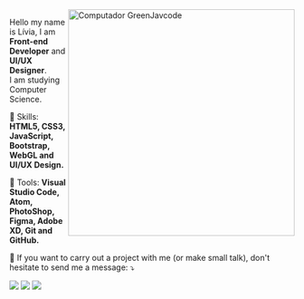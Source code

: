 <img src="https://i.pinimg.com/736x/dc/bf/02/dcbf02fc28d94ec5de4edd36a15977a5.jpg" min-width="400px" max-width="400px" width="400px" align="right" alt="Computador GreenJavcode">

<p align="left"> 
  Hello my name is Lívia, I am <strong>Front-end Developer</strong> and <strong>UI/UX Designer</strong>.<br>
  I am studying Computer Science.
</p>

<p align="left">
  🦄 Skills: <strong>HTML5, CSS3, JavaScript, Bootstrap, WebGL and UI/UX Design.</strong>
</p>

<p align="left">
  💼 Tools: <strong>Visual Studio Code, Atom, PhotoShop, Figma, Adobe XD, Git and GitHub.</strong>
</p>

<p align="left">
  💌 If you want to carry out a project with me (or make small talk), don't hesitate to send me a message: ⤵️
</p>

<p align="left">
  <a href="https://www.instagram.com/lixipluv/" alt="Instagram">
  <img src="https://img.shields.io/badge/-Instagram-DF0174?style=for-the-badge&logo=instagram&logoColor=white"/></a>
  
  <a href="https://www.linkedin.com/in/l%C3%ADvia-carrera-5b61811ba/" alt="Linkedin">
  <img src="https://img.shields.io/badge/-Linkedin-0e76a8?style=for-the-badge&logo=Linkedin&logoColor=white" /></a>

  <a href="https://www.behance.net/lviacarrera" alt="Behance">
  <img src="https://img.shields.io/badge/-Behance-3b5998?style=for-the-badge&logo=behance&logoColor=white/"/></a>
</p>  

